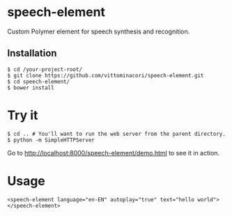 # speech-element

Custom Polymer element for speech synthesis and recognition.

## Installation

```
$ cd /your-project-root/
$ git clone https://github.com/vittominacori/speech-element.git
$ cd speech-element/
$ bower install
```

# Try it

```
$ cd .. # You'll want to run the web server from the parent directory.
$ python -m SimpleHTTPServer
```

Go to [http://localhost:8000/speech-element/demo.html](http://localhost:8000/speech-element/demo.html) to see it in action.

# Usage

```
<speech-element language="en-EN" autoplay="true" text="hello world"></speech-element>
```
